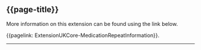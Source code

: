 ## {{page-title}}

More information on this extension can be found using the link below.

{{pagelink: ExtensionUKCore-MedicationRepeatInformation}}.

---
